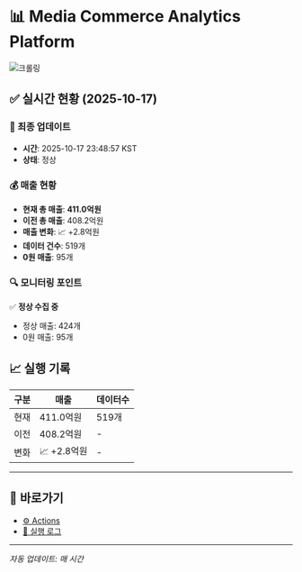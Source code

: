 # 📊 Media Commerce Analytics Platform

![크롤링](https://img.shields.io/badge/크롤링-정상-green)

## ✅ 실시간 현황 (2025-10-17)

### 📍 최종 업데이트
- **시간**: 2025-10-17 23:48:57 KST
- **상태**: 정상

### 💰 매출 현황
- **현재 총 매출**: **411.0억원**
- **이전 총 매출**: 408.2억원
- **매출 변화**: 📈 +2.8억원
- **데이터 건수**: 519개
- **0원 매출**: 95개

### 🔍 모니터링 포인트

✅ **정상 수집 중**
- 정상 매출: 424개
- 0원 매출: 95개


## 📈 실행 기록

| 구분 | 매출 | 데이터수 |
|------|------|----------|
| 현재 | 411.0억원 | 519개 |
| 이전 | 408.2억원 | - |
| 변화 | 📈 +2.8억원 | - |

---

## 🔗 바로가기

- [⚙️ Actions](../../actions)
- [📝 실행 로그](../../actions/workflows/daily_scraping.yml)

---

*자동 업데이트: 매 시간*
